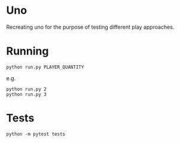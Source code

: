 # Uno

Recreating uno for the purpose of testing different play approaches.

# Running

```
python run.py PLAYER_QUANTITY
```

e.g.

```
python run.py 2
python run.py 3
```

# Tests

```
python -m pytest tests
```